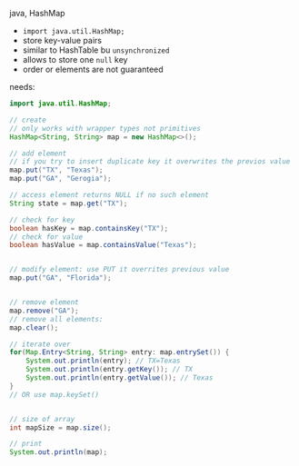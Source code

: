 java, HashMap

- `import java.util.HashMap;`
- store key-value pairs
- similar to HashTable bu `unsynchronized`
- allows to store one `null` key
- order or elements are not guaranteed

needs:

```java
import java.util.HashMap;
```

```java
// create
// only works with wrapper types not primitives
HashMap<String, String> map = new HashMap<>();

// add element
// if you try to insert duplicate key it overwrites the previos value
map.put("TX", "Texas");
map.put("GA", "Gerogia");

// access element returns NULL if no such element
String state = map.get("TX");

// check for key
boolean hasKey = map.containsKey("TX");
// check for value
boolean hasValue = map.containsValue("Texas");


// modify element: use PUT it overrites previous value
map.put("GA", "Florida");


// remove element
map.remove("GA");
// remove all elements:
map.clear();

// iterate over
for(Map.Entry<String, String> entry: map.entrySet()) {
    System.out.println(entry); // TX=Texas
    System.out.println(entry.getKey()); // TX
    System.out.println(entry.getValue()); // Texas
}
// OR use map.keySet()


// size of array
int mapSize = map.size();

// print
System.out.println(map);

```
